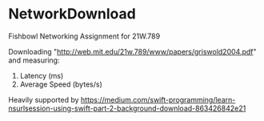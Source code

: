 # NetworkDownload
Fishbowl Networking Assignment for 21W.789

Downloading "http://web.mit.edu/21w.789/www/papers/griswold2004.pdf" and measuring:
1. Latency (ms)
2. Average Speed (bytes/s)

Heavily supported by https://medium.com/swift-programming/learn-nsurlsession-using-swift-part-2-background-download-863426842e21

